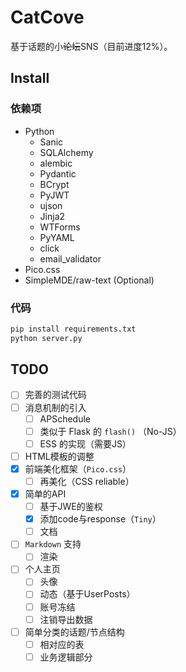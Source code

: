 # CatCove

基于话题的小~~论坛~~SNS（目前进度12%）。

## Install

### 依赖项

- Python
  - Sanic
  - SQLAlchemy
  - alembic
  - Pydantic
  - BCrypt
  - PyJWT
  - ujson
  - Jinja2
  - WTForms
  - PyYAML
  - click
  - email_validator
- Pico.css
- SimpleMDE/raw-text (Optional)

### 代码

```bash
pip install requirements.txt
python server.py
```

## TODO

- [ ] 完善的测试代码
- [ ] 消息机制的引入
  - [ ] APSchedule
  - [ ] 类似于 Flask 的 `flash()` （No-JS）
  - [ ] ESS 的实现（需要JS）
- [ ] HTML模板的调整
- [x] 前端美化框架（`Pico.css`）
  - [ ] 再美化（CSS reliable）
- [x] 简单的API
  - [ ] 基于JWE的鉴权
  - [x] 添加code与response（`Tiny`）
  - [ ] 文档
- [ ] `Markdown` 支持
  - [ ] 渲染
- [ ] 个人主页
  - [ ] 头像
  - [ ] 动态（基于UserPosts）
  - [ ] 账号冻结
  - [ ] 注销导出数据
- [ ] 简单分类的话题/节点结构
  - [ ] 相对应的表
  - [ ] 业务逻辑部分
